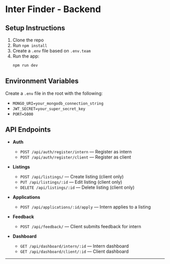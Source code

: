 # Inter Finder - Backend

## Setup Instructions

1. Clone the repo
2. Run `npm install`
3. Create a `.env` file based on `.env.team`
4. Run the app:
   ```bash
   npm run dev


## Environment Variables

Create a `.env` file in the root with the following:

  - `MONGO_URI=your_mongodb_connection_string`
  - `JWT_SECRET=your_super_secret_key`
  - `PORT=5000`

## API Endpoints

- **Auth**
  - `POST /api/auth/register/intern` — Register as intern
  - `POST /api/auth/register/client` — Register as client

- **Listings**
  - `POST /api/listings/` — Create listing (client only)
  - `PUT /api/listings/:id` — Edit listing (client only)
  - `DELETE /api/listings/:id` — Delete listing (client only)

- **Applications**
  - `POST /api/applications/:id/apply` — Intern applies to a listing

- **Feedback**
  - `POST /api/feedback/` — Client submits feedback for intern

- **Dashboard**
  - `GET /api/dashboard/intern/:id` — Intern dashboard
  - `GET /api/dashboard/client/:id` — Client dashboard
  
---
